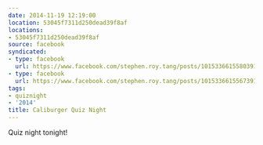 ```yaml
---
date: 2014-11-19 12:19:00
location: 53045f7311d250dead39f8af
locations:
- 53045f7311d250dead39f8af
source: facebook
syndicated:
- type: facebook
  url: https://www.facebook.com/stephen.roy.tang/posts/10153366155803912:0
- type: facebook
  url: https://www.facebook.com/stephen.roy.tang/posts/10153366155673912
tags:
- quiznight
- '2014'
title: Caliburger Quiz Night
---
```


Quiz night tonight!